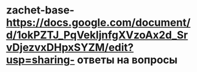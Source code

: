 # zachet-base-https://docs.google.com/document/d/1okPZTJ_PqVekIjnfgXVzoAx2d_SrvDjezvxDHpxSYZM/edit?usp=sharing- ответы на вопросы
